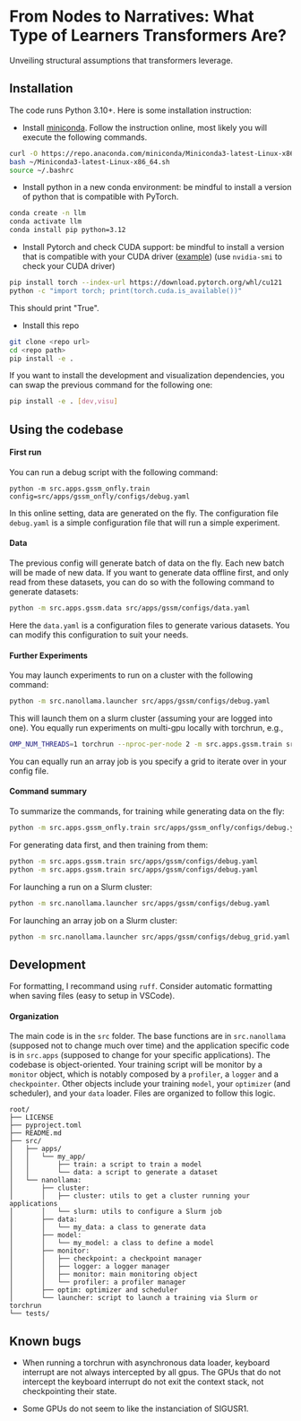 # From Nodes to Narratives: What Type of Learners Transformers Are?

Unveiling structural assumptions that transformers leverage.

## Installation

The code runs Python 3.10+.
Here is some installation instruction:
- Install [miniconda](https://docs.conda.io/projects/miniconda/en/latest/). Follow the instruction online, most likely you will execute the following commands.
```bash
curl -O https://repo.anaconda.com/miniconda/Miniconda3-latest-Linux-x86_64.sh
bash ~/Miniconda3-latest-Linux-x86_64.sh
source ~/.bashrc
```
- Install python in a new conda environment: be mindful to install a version of python that is compatible with PyTorch.
```bash
conda create -n llm
conda activate llm
conda install pip python=3.12
```
- Install Pytorch and check CUDA support: be mindful to install a version that is compatible with your CUDA driver ([example](https://docs.nvidia.com/cuda/cuda-toolkit-release-notes/index.html)) (use `nvidia-smi` to check your CUDA driver)
```bash
pip install torch --index-url https://download.pytorch.org/whl/cu121
python -c "import torch; print(torch.cuda.is_available())"
```
This should print "True".
- Install this repo
```bash
git clone <repo url>
cd <repo path>
pip install -e .
```
If you want to install the development and visualization dependencies, you can swap the previous command for the following one:
```bash
pip install -e . [dev,visu]
```

## Using the codebase

#### First run
You can run a debug script with the following command:
```
python -m src.apps.gssm_onfly.train config=src/apps/gssm_onfly/configs/debug.yaml
```
In this online setting, data are generated on the fly. 
The configuration file `debug.yaml` is a simple configuration file that will run a simple experiment.

#### Data
The previous config will generate batch of data on the fly. Each new batch will be made of new data.
If you want to generate data offline first, and only read from these datasets, you can do so with the following command to generate datasets:
```bash
python -m src.apps.gssm.data src/apps/gssm/configs/data.yaml
```
Here the `data.yaml` is a configuration files to generate various datasets.
You can modify this configuration to suit your needs.

#### Further Experiments
You may launch experiments to run on a cluster with the following command:
```bash
python -m src.nanollama.launcher src/apps/gssm/configs/debug.yaml
```
This will launch them on a slurm cluster (assuming your are logged into one).
You equally run experiments on multi-gpu locally with torchrun, e.g.,
```bash
OMP_NUM_THREADS=1 torchrun --nproc-per-node 2 -m src.apps.gssm.train src/apps/gssm/configs/debug.yaml
```
You can equally run an array job is you specify a grid to iterate over in your config file.

#### Command summary
To summarize the commands, for training while generating data on the fly:
```bash
python -m src.apps.gssm_onfly.train src/apps/gssm_onfly/configs/debug.yaml
```
For generating data first, and then training from them:
```bash
python -m src.apps.gssm.train src/apps/gssm/configs/debug.yaml
python -m src.apps.gssm.train src/apps/gssm/configs/debug.yaml
```
For launching a run on a Slurm cluster:
```bash
python -m src.nanollama.launcher src/apps/gssm/configs/debug.yaml
```
For launching an array job on a Slurm cluster:
```bash
python -m src.nanollama.launcher src/apps/gssm/configs/debug_grid.yaml
```

## Development
For formatting, I recommand using `ruff`.
Consider automatic formatting when saving files (easy to setup in VSCode).

#### Organization
The main code is in the `src` folder.
The base functions are in `src.nanollama` (supposed not to change much over time) and the application specific code is in `src.apps` (supposed to change for your specific applications).
The codebase is object-oriented. Your training script will be monitor by a `monitor` object, which is notably composed by a `profiler`, a `logger` and a `checkpointer`.
Other objects include your training `model`, your `optimizer` (and scheduler), and your `data` loader.
Files are organized to follow this logic.
```
root/
├── LICENSE
├── pyproject.toml
├── README.md
├── src/
│   ├── apps/
│   │   └── my_app/
│   │       ├── train: a script to train a model
│   │       └── data: a script to generate a dataset
│   └── nanollama:
│       ├── cluster:
│       │   ├── cluster: utils to get a cluster running your applications
│       │   └── slurm: utils to configure a Slurm job
│       ├── data:
│       │   └── my_data: a class to generate data
│       ├── model:
│       │   └── my_model: a class to define a model
│       ├── monitor:
│       │   ├── checkpoint: a checkpoint manager
│       │   ├── logger: a logger manager
│       │   ├── monitor: main monitoring object
│       │   └── profiler: a profiler manager
│       ├── optim: optimizer and scheduler
│       └── launcher: script to launch a training via Slurm or torchrun
└── tests/
```

## Known bugs
- When running a torchrun with asynchronous data loader, keyboard interrupt are not always intercepted by all gpus.
The GPUs that do not intercept the keyboard interrupt do not exit the context stack, not checkpointing their state.

- Some GPUs do not seem to like the instanciation of SIGUSR1.